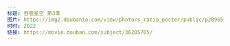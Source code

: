```yaml
---
标题: 吞噬星空 第3季
图片: https://img2.doubanio.com/view/photo/s_ratio_poster/public/p2896569771.jpg
时时: 2022
链接: https://movie.douban.com/subject/36205705/
---
```

